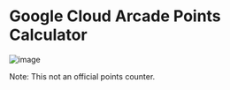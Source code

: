 # Google Cloud Arcade Points Calculator
![image](https://github.com/iamarghamallick/Arcade-Points-Calculator/assets/86346861/74b16527-ebb5-45ac-af50-013eae4f1f61)



Note: This not an official points counter.
